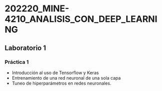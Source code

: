 # 202220_MINE-4210_ANALISIS_CON_DEEP_LEARNING

## Laboratorio 1
### Práctica 1
- Introducción al uso de Tensorflow y Keras
- Entrenamiento de una red neuronal de una sola capa
- Tuneo de hiperparámetros en redes neuronales.
